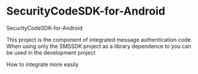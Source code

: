 SecurityCodeSDK-for-Android
===========================

SecurityCodeSDK-for-Android

This project is the component of integrated message authentication code.
When using only the SMSSDK project as a library dependence to you can be used in the development project

How to integrate more easily
